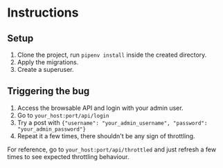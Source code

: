 # Instructions

## Setup

1. Clone the project, run `pipenv install` inside the created directory.
2. Apply the migrations.
3. Create a superuser.

## Triggering the bug

1. Access the browsable API and login with your admin user.
2. Go to `your_host:port/api/login`
3. Try a post with `{"username": "your_admin_username", "password": "your_admin_password"}`
4. Repeat it a few times, there shouldn't be any sign of throttling.

For reference, go to `your_host:port/api/throttled` and just refresh a few times to see expected throttling behaviour.

